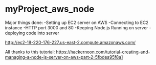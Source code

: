 # myProject_aws_node
Major things done: 
-Setting up EC2 server on AWS
-Connecting to EC2 instance
-HTTP port 3000 and 80
-Keeping Node.js Running on server
-deploying code into server

http://ec2-18-220-176-227.us-east-2.compute.amazonaws.com/

All thanks to this tutorial: https://hackernoon.com/tutorial-creating-and-managing-a-node-js-server-on-aws-part-2-5fbdea95f8a1
